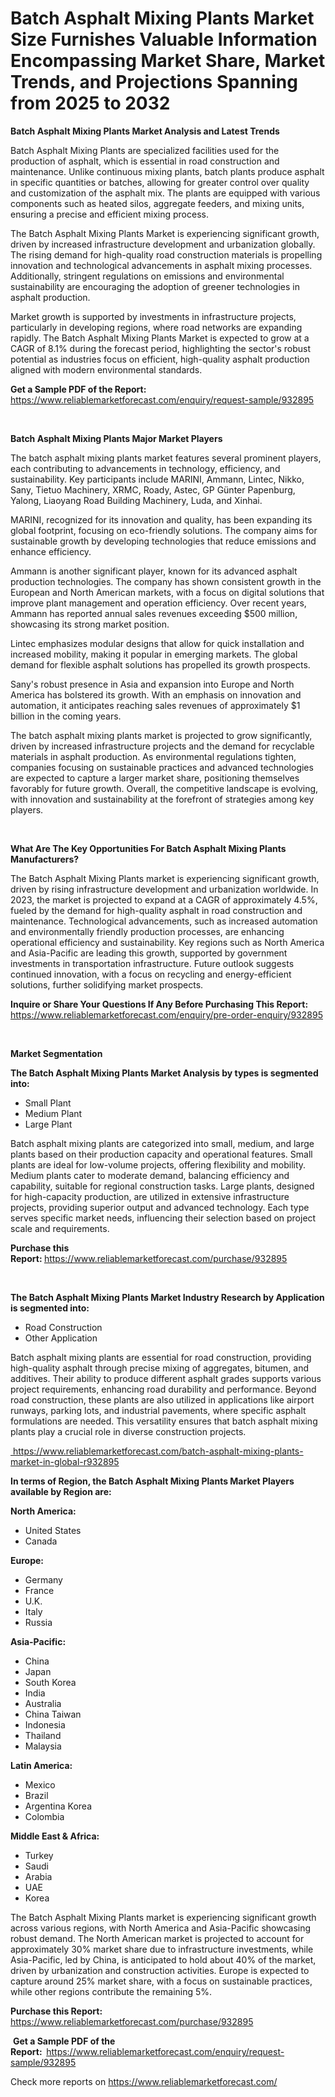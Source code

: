 <p><h1>Batch Asphalt Mixing Plants Market Size Furnishes Valuable Information Encompassing Market Share, Market Trends, and Projections Spanning from 2025 to 2032</h1></p><p><strong>Batch Asphalt Mixing Plants Market Analysis and Latest Trends</strong></p>
<p><p>Batch Asphalt Mixing Plants are specialized facilities used for the production of asphalt, which is essential in road construction and maintenance. Unlike continuous mixing plants, batch plants produce asphalt in specific quantities or batches, allowing for greater control over quality and customization of the asphalt mix. The plants are equipped with various components such as heated silos, aggregate feeders, and mixing units, ensuring a precise and efficient mixing process.</p><p>The Batch Asphalt Mixing Plants Market is experiencing significant growth, driven by increased infrastructure development and urbanization globally. The rising demand for high-quality road construction materials is propelling innovation and technological advancements in asphalt mixing processes. Additionally, stringent regulations on emissions and environmental sustainability are encouraging the adoption of greener technologies in asphalt production.</p><p>Market growth is supported by investments in infrastructure projects, particularly in developing regions, where road networks are expanding rapidly. The Batch Asphalt Mixing Plants Market is expected to grow at a CAGR of 8.1% during the forecast period, highlighting the sector's robust potential as industries focus on efficient, high-quality asphalt production aligned with modern environmental standards.</p></p>
<p><strong>Get a Sample PDF of the Report:&nbsp;</strong> <a href="https://www.reliablemarketforecast.com/enquiry/request-sample/932895?utm_campaign=2324&utm_medium=2&utm_source=Github&utm_content=ia&utm_term=21032025&utm_id=batch-asphalt-mixing-plants">https://www.reliablemarketforecast.com/enquiry/request-sample/932895</a></p>
<p>&nbsp;</p>
<p><strong>Batch Asphalt Mixing Plants Major Market Players</strong></p>
<p><p>The batch asphalt mixing plants market features several prominent players, each contributing to advancements in technology, efficiency, and sustainability. Key participants include MARINI, Ammann, Lintec, Nikko, Sany, Tietuo Machinery, XRMC, Roady, Astec, GP Günter Papenburg, Yalong, Liaoyang Road Building Machinery, Luda, and Xinhai.</p><p>MARINI, recognized for its innovation and quality, has been expanding its global footprint, focusing on eco-friendly solutions. The company aims for sustainable growth by developing technologies that reduce emissions and enhance efficiency.</p><p>Ammann is another significant player, known for its advanced asphalt production technologies. The company has shown consistent growth in the European and North American markets, with a focus on digital solutions that improve plant management and operation efficiency. Over recent years, Ammann has reported annual sales revenues exceeding $500 million, showcasing its strong market position.</p><p>Lintec emphasizes modular designs that allow for quick installation and increased mobility, making it popular in emerging markets. The global demand for flexible asphalt solutions has propelled its growth prospects. </p><p>Sany's robust presence in Asia and expansion into Europe and North America has bolstered its growth. With an emphasis on innovation and automation, it anticipates reaching sales revenues of approximately $1 billion in the coming years.</p><p>The batch asphalt mixing plants market is projected to grow significantly, driven by increased infrastructure projects and the demand for recyclable materials in asphalt production. As environmental regulations tighten, companies focusing on sustainable practices and advanced technologies are expected to capture a larger market share, positioning themselves favorably for future growth. Overall, the competitive landscape is evolving, with innovation and sustainability at the forefront of strategies among key players.</p></p>
<p>&nbsp;</p>
<p><strong>What Are The Key Opportunities For Batch Asphalt Mixing Plants Manufacturers?</strong></p>
<p><p>The Batch Asphalt Mixing Plants market is experiencing significant growth, driven by rising infrastructure development and urbanization worldwide. In 2023, the market is projected to expand at a CAGR of approximately 4.5%, fueled by the demand for high-quality asphalt in road construction and maintenance. Technological advancements, such as increased automation and environmentally friendly production processes, are enhancing operational efficiency and sustainability. Key regions such as North America and Asia-Pacific are leading this growth, supported by government investments in transportation infrastructure. Future outlook suggests continued innovation, with a focus on recycling and energy-efficient solutions, further solidifying market prospects.</p></p>
<p><strong>Inquire or Share Your Questions If Any Before Purchasing This Report:</strong> <a href="https://www.reliablemarketforecast.com/enquiry/pre-order-enquiry/932895?utm_campaign=2324&utm_medium=2&utm_source=Github&utm_content=ia&utm_term=21032025&utm_id=batch-asphalt-mixing-plants">https://www.reliablemarketforecast.com/enquiry/pre-order-enquiry/932895</a></p>
<p>&nbsp;</p>
<p><strong>Market Segmentation</strong></p>
<p><strong>The Batch Asphalt Mixing Plants Market Analysis by types is segmented into:</strong></p>
<p><ul><li>Small Plant</li><li>Medium Plant</li><li>Large Plant</li></ul></p>
<p><p>Batch asphalt mixing plants are categorized into small, medium, and large plants based on their production capacity and operational features. Small plants are ideal for low-volume projects, offering flexibility and mobility. Medium plants cater to moderate demand, balancing efficiency and capability, suitable for regional construction tasks. Large plants, designed for high-capacity production, are utilized in extensive infrastructure projects, providing superior output and advanced technology. Each type serves specific market needs, influencing their selection based on project scale and requirements.</p></p>
<p><strong>Purchase this Report:&nbsp;</strong><a href="https://www.reliablemarketforecast.com/purchase/932895?utm_campaign=2324&utm_medium=2&utm_source=Github&utm_content=ia&utm_term=21032025&utm_id=batch-asphalt-mixing-plants">https://www.reliablemarketforecast.com/purchase/932895</a></p>
<p>&nbsp;</p>
<p><strong>The Batch Asphalt Mixing Plants Market Industry Research by Application is segmented into:</strong></p>
<p><ul><li>Road Construction</li><li>Other Application</li></ul></p>
<p><p>Batch asphalt mixing plants are essential for road construction, providing high-quality asphalt through precise mixing of aggregates, bitumen, and additives. Their ability to produce different asphalt grades supports various project requirements, enhancing road durability and performance. Beyond road construction, these plants are also utilized in applications like airport runways, parking lots, and industrial pavements, where specific asphalt formulations are needed. This versatility ensures that batch asphalt mixing plants play a crucial role in diverse construction projects.</p></p>
<p><a href="https://www.reliablemarketforecast.com/batch-asphalt-mixing-plants-market-in-global-r932895?utm_campaign=2324&utm_medium=2&utm_source=Github&utm_content=ia&utm_term=21032025&utm_id=batch-asphalt-mixing-plants">&nbsp;https://www.reliablemarketforecast.com/batch-asphalt-mixing-plants-market-in-global-r932895</a></p>
<p><strong>In terms of Region, the Batch Asphalt Mixing Plants Market Players available by Region are:</strong></p>
<p>
    <p> <strong> North America: </strong>
        <ul>
            <li>United States</li>
            <li>Canada</li>
        </ul>
        </p> 
    <p> <strong> Europe: </strong>
        <ul>
            <li>Germany</li>
            <li>France</li>
            <li>U.K.</li>
            <li>Italy</li>
            <li>Russia</li>
        </ul>
        </p> 
    <p> <strong> Asia-Pacific: </strong>
        <ul>
            <li>China</li>
            <li>Japan</li>
            <li>South Korea</li>
            <li>India</li>
            <li>Australia</li>
            <li>China Taiwan</li>
            <li>Indonesia</li>
            <li>Thailand</li>
            <li>Malaysia</li>
        </ul>
        </p> 
    <p> <strong> Latin America: </strong>
        <ul>
            <li>Mexico</li>
            <li>Brazil</li>
            <li>Argentina Korea</li>
            <li>Colombia</li>
        </ul>
        </p> 
    <p> <strong> Middle East & Africa: </strong>
        <ul>
            <li>Turkey</li>
            <li>Saudi</li>
            <li>Arabia</li>
            <li>UAE</li>
            <li>Korea</li>
        </ul>
    </p>
    </p>
<p><p>The Batch Asphalt Mixing Plants market is experiencing significant growth across various regions, with North America and Asia-Pacific showcasing robust demand. The North American market is projected to account for approximately 30% market share due to infrastructure investments, while Asia-Pacific, led by China, is anticipated to hold about 40% of the market, driven by urbanization and construction activities. Europe is expected to capture around 25% market share, with a focus on sustainable practices, while other regions contribute the remaining 5%.</p></p>
<p><strong>Purchase this Report: </strong><a href="https://www.reliablemarketforecast.com/purchase/932895?utm_campaign=2324&utm_medium=2&utm_source=Github&utm_content=ia&utm_term=21032025&utm_id=batch-asphalt-mixing-plants">https://www.reliablemarketforecast.com/purchase/932895</a></p>
<p>&nbsp;<strong>Get a Sample PDF of the Report:&nbsp;&nbsp;</strong><a href="https://www.reliablemarketforecast.com/enquiry/request-sample/932895?utm_campaign=2324&utm_medium=2&utm_source=Github&utm_content=ia&utm_term=21032025&utm_id=batch-asphalt-mixing-plants">https://www.reliablemarketforecast.com/enquiry/request-sample/932895</a></p>
<p><strong></strong></p>
<p>Check more reports on <a href="https://www.reliablemarketforecast.com/?utm_campaign=2324&utm_medium=2&utm_source=Github&utm_content=ia&utm_term=21032025&utm_id=batch-asphalt-mixing-plants">https://www.reliablemarketforecast.com/</a></p>